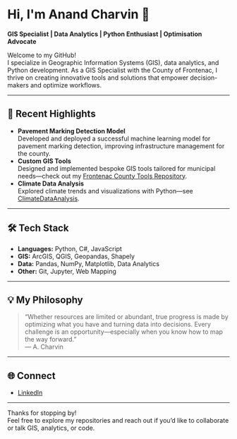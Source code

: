 # Hi, I'm Anand Charvin 👋

**GIS Specialist | Data Analytics | Python Enthusiast | Optimisation Advocate**

Welcome to my GitHub!  
I specialize in Geographic Information Systems (GIS), data analytics, and Python development. As a GIS Specialist with the County of Frontenac, I thrive on creating innovative tools and solutions that empower decision-makers and optimize workflows.

---

## 🚀 Recent Highlights

- **Pavement Marking Detection Model**  
  Developed and deployed a successful machine learning model for pavement marking detection, improving infrastructure management for the county.
- **Custom GIS Tools**  
  Designed and implemented bespoke GIS tools tailored for municipal needs—check out my [Frontenac County Tools Repository](https://github.com/A-Charvin/fc).
- **Climate Data Analysis**  
  Explored climate trends and visualizations with Python—see [ClimateDataAnalysis](https://github.com/A-Charvin/climatedata).

---

## 🛠️ Tech Stack

- **Languages:** Python, C#, JavaScript
- **GIS:** ArcGIS, QGIS, Geopandas, Shapely
- **Data:** Pandas, NumPy, Matplotlib, Data Analytics
- **Other:** Git, Jupyter, Web Mapping

---

## 💡 My Philosophy

> “Whether resources are limited or abundant, true progress is made by optimizing what you have and turning data into decisions. Every challenge is an opportunity—especially when you know how to map the way forward.”  
> — A. Charvin

---

## 🌐 Connect

- [LinkedIn](https://www.linkedin.com/in/acharvin/)

---

Thanks for stopping by!  
Feel free to explore my repositories and reach out if you’d like to collaborate or talk GIS, analytics, or code.
